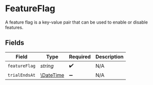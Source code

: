 # FeatureFlag

A feature flag is a key-value pair that can be used to enable or disable features.


## Fields

| Field                                                         | Type                                                          | Required                                                      | Description                                                   |
| ------------------------------------------------------------- | ------------------------------------------------------------- | ------------------------------------------------------------- | ------------------------------------------------------------- |
| `featureFlag`                                                 | *string*                                                      | :heavy_check_mark:                                            | N/A                                                           |
| `trialEndsAt`                                                 | [\DateTime](https://www.php.net/manual/en/class.datetime.php) | :heavy_minus_sign:                                            | N/A                                                           |